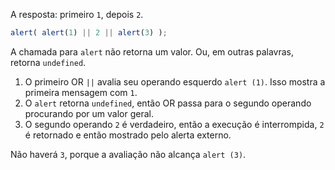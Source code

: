 A resposta: primeiro `1`, depois `2`.

```js run
alert( alert(1) || 2 || alert(3) );
```

A chamada para `alert` não retorna um valor. Ou, em outras palavras, retorna `undefined`.

1. O primeiro OR `||` avalia seu operando esquerdo `alert (1)`. Isso mostra a primeira mensagem com `1`.
2. O `alert` retorna `undefined`, então OR passa para o segundo operando procurando por um valor geral.
3. O segundo operando `2` é verdadeiro, então a execução é interrompida, `2` é retornado e então mostrado pelo alerta externo.

Não haverá `3`, porque a avaliação não alcança `alert (3)`.
